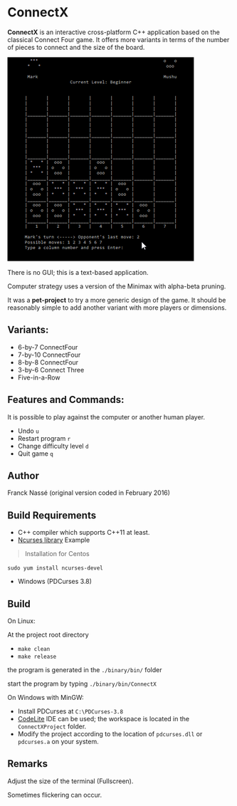 ConnectX
=====================
**ConnectX** is an interactive cross-platform C++ application based on the classical Connect Four game. 
It offers more variants in terms of the number of pieces to connect and the size of the board.

![Demo ConnectX](./ConnectXDemo.gif)

There is no GUI; this is a text-based application.

Computer strategy uses a version of the Minimax with alpha-beta pruning.

It was a **pet-project** to try a more generic design of the game.
It should be reasonably simple to add another variant with more players or dimensions.

Variants:
---------
- 6-by-7 ConnectFour
- 7-by-10 ConnectFour
- 8-by-8 ConnectFour    
- 3-by-6 Connect Three          
- Five-in-a-Row          

Features and Commands:
----------------------
It is possible to play against the computer or another human player.

- Undo `u`
- Restart program `r`
- Change difficulty level `d`
- Quit game  `q`


Author
------
Franck Nassé (original version coded in February 2016)


Build Requirements
------------
- C++ compiler which supports C++11 at least.
- [Ncurses library](https://www.gnu.org/software/ncurses/) 
Example
> Installation for Centos

```sudo yum install ncurses-devel```


- Windows (PDCurses 3.8)


Build
------
On Linux:

At the project root directory
- `make clean`
- `make release`

the program is generated in the `./binary/bin/` folder

start the program by typing `./binary/bin/ConnectX`

On Windows with MinGW:

- Install PDCurses at `C:\PDCurses-3.8`
- [CodeLite](https://codelite.org/) IDE can be used; the workspace is located in the `ConnectXProject` folder.
- Modify the project according to the location of `pdcurses.dll` or `pdcurses.a` on your system.

Remarks
-------
Adjust the size of the terminal (Fullscreen).

Sometimes flickering can occur.